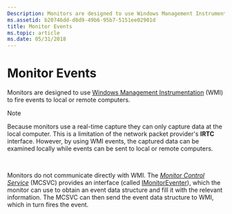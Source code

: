 ```yaml
---
Description: Monitors are designed to use Windows Management Instrumentation (WMI) to fire events to local or remote computers.
ms.assetid: b20746dd-d8d9-49b6-95b7-5151ee02901d
title: Monitor Events
ms.topic: article
ms.date: 05/31/2018
---
```


# Monitor Events

Monitors are designed to use [Windows Management Instrumentation](https://docs.microsoft.com/windows/desktop/WmiSdk/wmi-start-page) (WMI) to fire events to local or remote computers.

> [!Note]  
> Because monitors use a real-time capture they can only capture data at the local computer. This is a limitation of the network packet provider's **IRTC** interface. However, by using WMI events, the captured data can be examined locally while events can be sent to local or remote computers.

 

Monitors do not communicate directly with WMI. The [*Monitor Control Service*](m.md) (MCSVC) provides an interface (called [IMonitorEventer](imonitoreventer.md)), which the monitor can use to obtain an event data structure and fill it with the relevant information. The MCSVC can then send the event data structure to WMI, which in turn fires the event.

 

 




